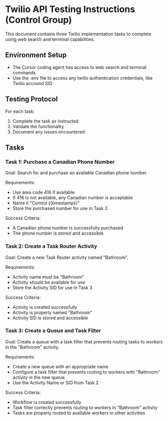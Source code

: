 # Twilio API Testing Instructions (Control Group)

This document contains three Twilio implementation tasks to complete using web search and terminal capabilities.

## Environment Setup

- The Cursor coding agent has access to web search and terminal commands
- Use the .env file to access any twilio authentication credentials, like Twilio accound SID

## Testing Protocol

For each task:
1. Complete the task as instructed
2. Validate the functionality
3. Document any issues encountered

## Tasks

### Task 1: Purchase a Canadian Phone Number

Goal: Search for and purchase an available Canadian phone number.

Requirements:
- Use area code 416 if available
- If 416 is not available, any Canadian number is acceptable
- Name it "Control {{timestamp}}"
- Store the purchased number for use in Task 3

Success Criteria:
- A Canadian phone number is successfully purchased
- The phone number is stored and accessible

### Task 2: Create a Task Router Activity

Goal: Create a new Task Router activity named "Bathroom".

Requirements:
- Activity name must be "Bathroom"
- Activity should be available for use
- Store the Activity SID for use in Task 3

Success Criteria:
- Activity is created successfully
- Activity is properly named "Bathroom"
- Activity SID is stored and accessible

### Task 3: Create a Queue and Task Filter

Goal: Create a queue with a task filter that prevents routing tasks to workers in the "Bathroom" activity.

Requirements:
- Create a new queue with an appropriate name
- Configure a task filter that prevents routing to workers with "Bathroom" activity in the new queue
- Use the Activity Name or SID from Task 2

Success Criteria:
- Workflow is created successfully
- Task filter correctly prevents routing to workers in "Bathroom" activity
- Tasks are properly routed to available workers in other activities
